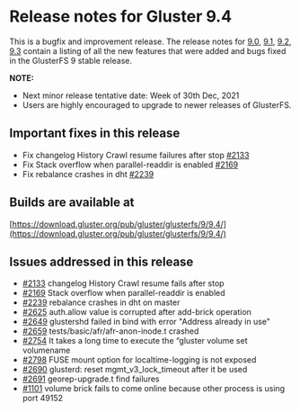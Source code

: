 # Release notes for Gluster 9.4

This is a bugfix and improvement release. The release notes for [9.0](9.0.md), [9.1](9.1.md), [9.2](9.2.md), [9.3](9.3.md) contain a listing of all the new features that were added and bugs fixed in the GlusterFS 9 stable release.

**NOTE:**
- Next minor release tentative date: Week of 30th Dec, 2021
- Users are highly encouraged to upgrade to newer releases of GlusterFS.

## Important fixes in this release
- Fix changelog History Crawl resume failures after stop [#2133](https://github.com/gluster/glusterfs/issues/2133)
- Fix Stack overflow when parallel-readdir is enabled [#2169](https://github.com/gluster/glusterfs/issues/2169)
- Fix rebalance crashes in dht [#2239](https://github.com/gluster/glusterfs/issues/2239)

## Builds are available at
[https://download.gluster.org/pub/gluster/glusterfs/9/9.4/](https://download.gluster.org/pub/gluster/glusterfs/9/9.4/)

## Issues addressed in this release

- [#2133](https://github.com/gluster/glusterfs/issues/2133) changelog History Crawl resume fails after stop
- [#2169](https://github.com/gluster/glusterfs/issues/2169) Stack overflow when parallel-readdir is enabled
- [#2239](https://github.com/gluster/glusterfs/issues/2239) rebalance crashes in dht on master
- [#2625](https://github.com/gluster/glusterfs/issues/2625) auth.allow value is corrupted after add-brick operation
- [#2649](https://github.com/gluster/glusterfs/issues/2649) glustershd failed in bind with error "Address already in use"
- [#2659](https://github.com/gluster/glusterfs/issues/2659) tests/basic/afr/afr-anon-inode.t crashed
- [#2754](https://github.com/gluster/glusterfs/issues/2754) It takes a long time to execute the “gluster volume set volumename
- [#2798](https://github.com/gluster/glusterfs/issues/2798) FUSE mount option for localtime-logging is not exposed
- [#2690](https://github.com/gluster/glusterfs/pull/2690)   glusterd: reset mgmt_v3_lock_timeout after it be used
- [#2691](https://github.com/gluster/glusterfs/issues/2691) georep-upgrade.t find failures
- [#1101](https://github.com/gluster/glusterfs/issues/1101) volume brick fails to come online because other process is using port 49152

